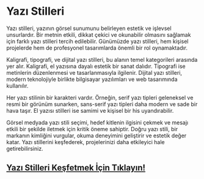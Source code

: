 # Yazı Stilleri

Yazı stilleri, yazının görsel sunumunu belirleyen estetik ve işlevsel unsurlardır. Bir metnin etkili, dikkat çekici ve okunabilir olmasını sağlamak için farklı yazı stilleri tercih edilebilir. Günümüzde yazı stilleri, hem kişisel projelerde hem de profesyonel tasarımlarda önemli bir rol oynamaktadır.

Kaligrafi, tipografi, ve dijital yazı stilleri, bu alanın temel kategorileri arasında yer alır. Kaligrafi, el yazısına dayalı estetik bir sanat dalıdır. Tipografi ise metinlerin düzenlenmesi ve tasarlanmasıyla ilgilenir. Dijital yazı stilleri, modern teknolojiyle birlikte bilgisayar yazılımları ve web tasarımında kullanılır.

Her yazı stilinin bir karakteri vardır. Örneğin, serif yazı tipleri geleneksel ve resmi bir görünüm sunarken, sans-serif yazı tipleri daha modern ve sade bir hava taşır. El yazısı stilleri ise samimi ve kişisel bir his uyandırabilir.

Görsel medyada yazı stili seçimi, hedef kitlenin ilgisini çekmek ve mesajı etkili bir şekilde iletmek için kritik öneme sahiptir. Doğru yazı stili, bir markanın kimliğini vurgular, okuma deneyimini geliştirir ve estetik değer katar. Yazı stillerini keşfederek, projelerinizi daha etkileyici hale getirebilirsiniz.

## **[Yazı Stilleri Keşfetmek İçin Tıklayın!](https://www.yazistilleri.net/)**  
